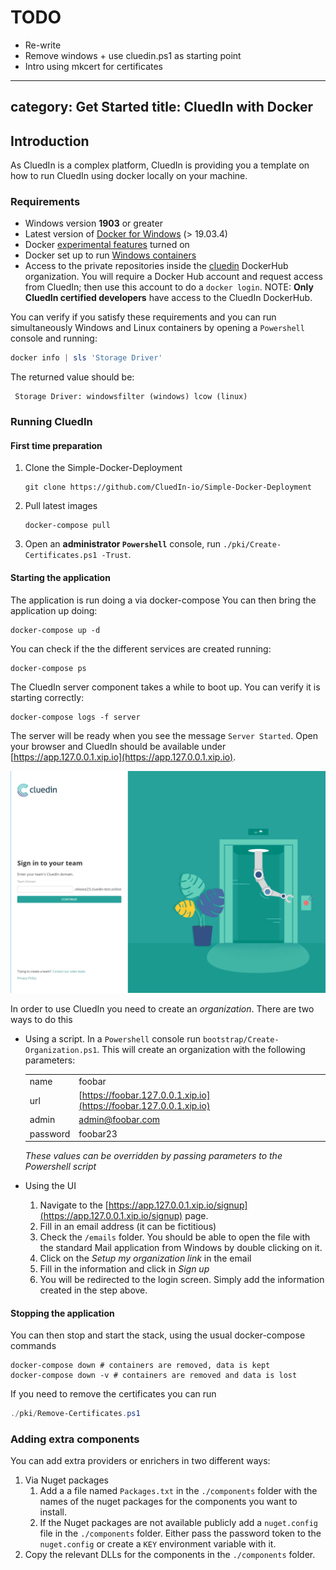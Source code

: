 # TODO
* Re-write 
* Remove windows + use cluedin.ps1 as starting point
* Intro using mkcert for certificates

---
category: Get Started
title: CluedIn with Docker
---

## Introduction

As CluedIn is a complex platform, CluedIn is providing you a template on how to run CluedIn using docker locally on your machine.

### Requirements

- Windows version **1903** or greater
- Latest version of [Docker for Windows](https://store.docker.com/editions/community/docker-ce-desktop-windows) (> 19.03.4)
- Docker [experimental features](https://docs.docker.com/docker-for-windows/#daemon) turned on 
- Docker set up to run [Windows containers](https://docs.docker.com/docker-for-windows/#switch-between-windows-and-linux-containers)
- Access to the private repositories inside the [cluedin](https://hub.docker.com/u/cluedin/) DockerHub organization. You will require a Docker Hub account and request access from CluedIn; then use this account to do a ```docker login```.
    NOTE: **Only CluedIn certified developers** have access to the CluedIn DockerHub.

You can verify if you satisfy these requirements and you can run simultaneously Windows and Linux containers by opening a `Powershell` console and running:
```powershell
docker info | sls 'Storage Driver'
```

The returned value should be:
```
 Storage Driver: windowsfilter (windows) lcow (linux)
```

### Running CluedIn

#### First time preparation

1. Clone the Simple-Docker-Deployment
    ```shell
    git clone https://github.com/CluedIn-io/Simple-Docker-Deployment
    ```

1. Pull latest images
    ```shell
    docker-compose pull
    ```

1. Open an **administrator `Powershell`** console, run ```./pki/Create-Certificates.ps1 -Trust```.


#### Starting the application

The application is run doing a via docker-compose You can then bring the application up doing:

```shell
docker-compose up -d
```

You can check if the the different services are created running:
```shell
docker-compose ps
```

The CluedIn server component takes a while to boot up. You can verify it is starting correctly:
```shell
docker-compose logs -f server
```

The server will be ready when you see the message `Server Started`. Open your browser and CluedIn should be available under [https://app.127.0.0.1.xip.io](https://app.127.0.0.1.xip.io).

![First screen](first-screen-app.PNG)


In order to use CluedIn you need to create an *organization*. There are two ways to do this

- Using a script. In a `Powershell` console run `bootstrap/Create-Organization.ps1`. This will create an organization with the following parameters:

    |          |        |   
    |----------|--------|
    | name     | foobar |
    | url      | [https://foobar.127.0.0.1.xip.io](https://foobar.127.0.0.1.xip.io) |
    | admin    | admin@foobar.com |
    | password | foobar23 |

    *These values can be overridden by passing parameters to the Powershell script*

- Using the UI
    1. Navigate to the [https://app.127.0.0.1.xip.io/signup](https://app.127.0.0.1.xip.io/signup) page.
    1. Fill in an email address (it can be fictitious)
    1. Check the `/emails` folder. You should be able to open the file with the standard Mail application from Windows by double clicking on it.
    1. Click on the *Setup my organization link* in the email
    1. Fill in the information and click in *Sign up*
    1. You will be redirected to the login screen. Simply add the information created in the step above.

#### Stopping the application

You can then stop and start the stack, using the usual docker-compose commands

```shell
docker-compose down # containers are removed, data is kept 
docker-compose down -v # containers are removed and data is lost
```

If you need to remove the certificates you can run

```powershell
./pki/Remove-Certificates.ps1
```

### Adding extra components

You can add extra providers or enrichers in two different ways:

1. Via Nuget packages
    1. Add a a file named `Packages.txt` in the `./components` folder with the names of the nuget packages for the components you want to install.
    1. If the Nuget packages are not available publicly add a `nuget.config` file in the `./components` folder. Either pass the password token to the `nuget.config` or create a `KEY` environment variable with it.
1. Copy the relevant DLLs for the components in the `./components` folder.
